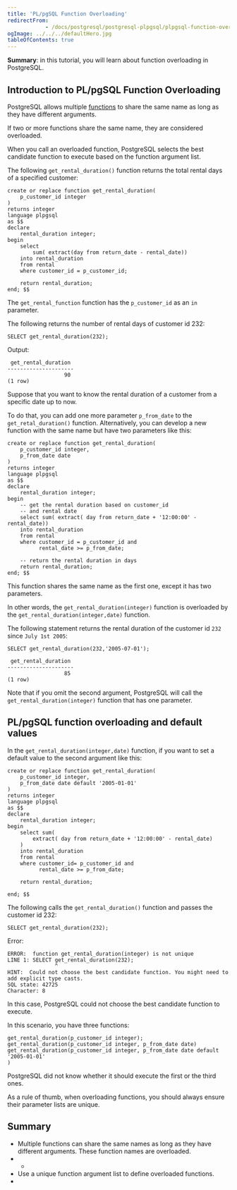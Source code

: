 ```yaml
---
title: 'PL/pgSQL Function Overloading'
redirectFrom: 
            - /docs/postgresql/postgresql-plpgsql/plpgsql-function-overloading/
ogImage: ../../../defaultHero.jpg
tableOfContents: true
---
```


**Summary**: in this tutorial, you will learn about function overloading in PostgreSQL.



## Introduction to PL/pgSQL Function Overloading



PostgreSQL allows multiple [functions](https://www.postgresqltutorial.com/postgresql-plpgsql/postgresql-create-function/) to share the same name as long as they have different arguments.



If two or more functions share the same name, they are considered overloaded.



When you call an overloaded function, PostgreSQL selects the best candidate function to execute based on the function argument list.



The following `get_rental_duration()` function returns the total rental days of a specified customer:



```
create or replace function get_rental_duration(
	p_customer_id integer
)
returns integer
language plpgsql
as $$
declare
	rental_duration integer;
begin
	select
		sum( extract(day from return_date - rental_date))
	into rental_duration
    from rental
	where customer_id = p_customer_id;

	return rental_duration;
end; $$
```



The `get_rental_function` function has the `p_customer_id` as an `in` parameter.



The following returns the number of rental days of customer id 232:



```
SELECT get_rental_duration(232);
```



Output:



```
 get_rental_duration
---------------------
                  90
(1 row)
```



Suppose that you want to know the rental duration of a customer from a specific date up to now.



To do that, you can add one more parameter `p_from_date` to the `get_retal_duration()` function. Alternatively, you can develop a new function with the same name but have two parameters like this:



```
create or replace function get_rental_duration(
	p_customer_id integer,
	p_from_date date
)
returns integer
language plpgsql
as $$
declare
	rental_duration integer;
begin
	-- get the rental duration based on customer_id
	-- and rental date
	select sum( extract( day from return_date + '12:00:00' - rental_date))
	into rental_duration
	from rental
	where customer_id = p_customer_id and
		  rental_date >= p_from_date;

	-- return the rental duration in days
	return rental_duration;
end; $$
```



This function shares the same name as the first one, except it has two parameters.



In other words, the `get_rental_duration(integer)` function is overloaded by the `get_rental_duration(integer,date)` function.



The following statement returns the rental duration of the customer id `232` since `July 1st 2005`:



```
SELECT get_rental_duration(232,'2005-07-01');
```



```
 get_rental_duration
---------------------
                  85
(1 row)
```



Note that if you omit the second argument, PostgreSQL will call the `get_rental_duration(integer)` function that has one parameter.



## PL/pgSQL function overloading and default values



In the `get_rental_duration(integer,date)` function, if you want to set a default value to the second argument like this:



```
create or replace function get_rental_duration(
	p_customer_id integer,
	p_from_date date default '2005-01-01'
)
returns integer
language plpgsql
as $$
declare
	rental_duration integer;
begin
	select sum(
		extract( day from return_date + '12:00:00' - rental_date)
	)
	into rental_duration
	from rental
	where customer_id= p_customer_id and
		  rental_date >= p_from_date;

	return rental_duration;

end; $$
```



The following calls the `get_rental_duration()` function and passes the customer id 232:



```
SELECT get_rental_duration(232);
```



Error:



```
ERROR:  function get_rental_duration(integer) is not unique
LINE 1: SELECT get_rental_duration(232);
               ^
HINT:  Could not choose the best candidate function. You might need to add explicit type casts.
SQL state: 42725
Character: 8
```



In this case, PostgreSQL could not choose the best candidate function to execute.



In this scenario, you have three functions:



```
get_rental_duration(p_customer_id integer);
get_rental_duration(p_customer_id integer, p_from_date date)
get_rental_duration(p_customer_id integer, p_from_date date default '2005-01-01'
)
```



PostgreSQL did not know whether it should execute the first or the third ones.



As a rule of thumb, when overloading functions, you should always ensure their parameter lists are unique.



## Summary



- Multiple functions can share the same names as long as they have different arguments. These function names are overloaded.
- -
- Use a unique function argument list to define overloaded functions.
- 
